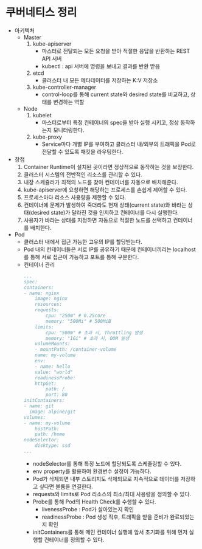 # 쿠버네티스 정리
- 아키텍처
    - Master
        1. kube-apiserver
            - 마스터로 전달되는 모든 요청을 받아 적절한 응답을 반환하는 REST API 서버
            - kubectl : api 서버에 명령을 보내고 결과를 반환 받음
        2. etcd
            - 클러스터 내 모든 메타데이터를 저장하는 K:V 저장소
        3. kube-controller-manager
            - control-loop를 통해 current state와 desired state를 비교하고, 상태를 변경하는 역할
    - Node
        1. kubelet
            - 마스터로부터 특정 컨테이너의 spec을 받아 실행 시키고, 정상 동작하는지 모니터링한다.
        2. kube-proxy
            - Service마다 개별 IP를 부여하고 클러스터 내/외부의 트래픽을 Pod로 전달할 수 있도록 패킷을 라우팅한다.
- 장점
    1. Container Runtime이 설치된 곳이라면 정상적으로 동작하는 것을 보장한다.
    2. 클러스터 시스템의 전반적인 리소스를 관리할 수 있다.
    3. 내장 스케쥴러가 최적의 노드를 찾아 컨테이너를 자동으로 배치해준다.
    4. kube-apiserver에 요청하면 해당하는 프로세스를 손쉽게 제어할 수 있다.
    5. 프로세스마다 리소스 사용량을 제한할 수 있다.
    6. 컨테이너에 문제가 발생하여 죽더라도 현재 상태(current state)와 바라는 상태(desired state)가 달라진 것을 인지하고 컨테이너를 다시 실행한다.
    7. 사용자가 바라는 상태를 지정하면 자동으로 적절한 노드를 선택하고 컨테이너를 배치한다.
- Pod
    - 클러스터 내에서 접근 가능한 고유의 IP를 할당받는다.
    - Pod 내의 컨테이너들은 서로 IP를 공유하기 때문에 컨테이너끼리는 localhost를 통해 서로 접근이 가능하고 포트를 통해 구분한다.
    - 컨테이너 관리
        ```yaml
        ...
        spec:
        containers:
        - name: nginx
            image: nginx
            resources:
            requests:
                cpu: "250m" # 0.25core
                memory: "500Mi" # 500MiB
            limits:
                cpu: "500m" # 초과 시, Throttling 발생
                memory: "1Gi" # 초과 시, OOM 발생
            volumeMounts:
            - mountPath: /container-volume
            name: my-volume
            env:
            - name: hello
            value: "world"
            readinessProbe:
            httpGet:
                path: /
                port: 80
        initContainers:
        - name: git
          image: alpine/git
        volumes:
        - name: my-volume
            hostPath:
            path: /home
        nodeSelector:
            disktype: ssd
        ...
        ```
        - nodeSelector를 통해 특정 노드에 할당되도록 스케줄링할 수 있다.
        - env property를 활용하여 환경변수 설정이 가능하다.
        - Pod가 삭제되면 내부 스토리지도 삭제되므로 지속적으로 데이터를 저장하고 싶다면 볼륨을 연결한다.
        - requests와 limits로 Pod 리소스의 최소/최대 사용량을 정의할 수 있다.
        - Probe를 통해 Pod의 Health Check를 수행할 수 있다.
            - livenessProbe : Pod가 살아있는지 확인
            - readinessProbe : Pod 생성 직후, 트래픽을 받을 준비가 완료되었는지 확인
        - initContainers를 통해 메인 컨테이너 실행에 앞서 초기화를 위해 먼저 실행할 컨테이너를 정의할 수 있다.